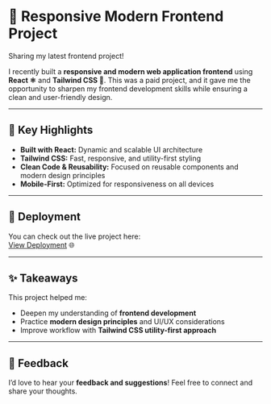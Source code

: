 # 🌟 Responsive Modern Frontend Project

Sharing my latest frontend project!  

I recently built a **responsive and modern web application frontend** using **React ⚛️** and **Tailwind CSS 🎨**. This was a paid project, and it gave me the opportunity to sharpen my frontend development skills while ensuring a clean and user-friendly design.  

---

## 🔑 Key Highlights

- **Built with React:** Dynamic and scalable UI architecture  
- **Tailwind CSS:** Fast, responsive, and utility-first styling  
- **Clean Code & Reusability:** Focused on reusable components and modern design principles  
- **Mobile-First:** Optimized for responsiveness on all devices  

---

## 🚀 Deployment

You can check out the live project here:  
[View Deployment](https://nagoriksheba.vercel.app/) 🌐  

---

## ✨ Takeaways

This project helped me:  
- Deepen my understanding of **frontend development**  
- Practice **modern design principles** and UI/UX considerations  
- Improve workflow with **Tailwind CSS utility-first approach**  

---

## 💬 Feedback

I’d love to hear your **feedback and suggestions**! Feel free to connect and share your thoughts.  

